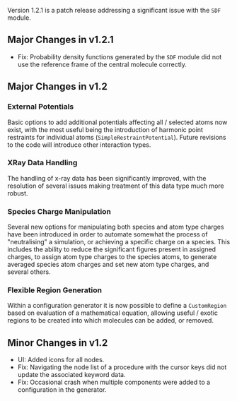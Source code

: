 Version 1.2.1 is a patch release addressing a significant issue with the `SDF` module.

## Major Changes in v1.2.1

- Fix: Probability density functions generated by the `SDF` module did not use the reference frame of the central molecule correctly.

## Major Changes in v1.2

### External Potentials

Basic options to add additional potentials affecting all / selected atoms now exist, with the most useful being the introduction of harmonic point restraints for individual atoms (`SimpleRestraintPotential`). Future revisions to the code will introduce other interaction types.

### XRay Data Handling

The handling of x-ray data has been significantly improved, with the resolution of several issues making treatment of this data type much more robust.

### Species Charge Manipulation

Several new options for manipulating both species and atom type charges have been introduced in order to automate somewhat the process of "neutralising" a simulation, or achieving a specific charge on a species. This includes the ability to reduce the significant figures present in assigned charges, to assign atom type charges to the species atoms, to generate averaged species atom charges and set new atom type charges, and several others.

### Flexible Region Generation

Within a configuration generator it is now possible to define a `CustomRegion` based on evaluation of a mathematical equation, allowing useful / exotic regions to be created into which molecules can be added, or removed.

## Minor Changes in v1.2

- UI: Added icons for all nodes.
- Fix: Navigating the node list of a procedure with the cursor keys did not update the associated keyword data.
- Fix: Occasional crash when multiple components were added to a configuration in the generator.
